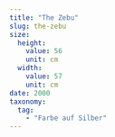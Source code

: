 ```yaml
---
title: "The Zebu"
slug: the-zebu
size:
  height:
    value: 56
    unit: cm
  width:
    value: 57
    unit: cm
date: 2000
taxonomy:
  tag:
    - "Farbe auf Silber"
---
```

